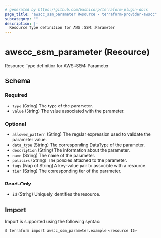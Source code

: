 ```yaml
---
# generated by https://github.com/hashicorp/terraform-plugin-docs
page_title: "awscc_ssm_parameter Resource - terraform-provider-awscc"
subcategory: ""
description: |-
  Resource Type definition for AWS::SSM::Parameter
---
```


# awscc_ssm_parameter (Resource)

Resource Type definition for AWS::SSM::Parameter



<!-- schema generated by tfplugindocs -->
## Schema

### Required

- `type` (String) The type of the parameter.
- `value` (String) The value associated with the parameter.

### Optional

- `allowed_pattern` (String) The regular expression used to validate the parameter value.
- `data_type` (String) The corresponding DataType of the parameter.
- `description` (String) The information about the parameter.
- `name` (String) The name of the parameter.
- `policies` (String) The policies attached to the parameter.
- `tags` (Map of String) A key-value pair to associate with a resource.
- `tier` (String) The corresponding tier of the parameter.

### Read-Only

- `id` (String) Uniquely identifies the resource.

## Import

Import is supported using the following syntax:

```shell
$ terraform import awscc_ssm_parameter.example <resource ID>
```
